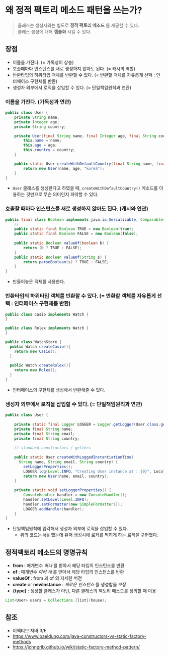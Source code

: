 # 왜 정적 팩토리 메소드 패턴을 쓰는가?
> 클래스는 생성자와는 별도로 __정적 팩토리 메소드__ 를 제공할 수 있다.   
> 클래스 생성에 대해 __캡슐화__ 시킬 수 있다.

## 장점
* 이름을 가진다. (= 가독성이 상승)
* 호출때마다 인스턴스를 새로 생성하지 않아도 된다. (= 캐시의 역할)
* 반환타입의 하위타입 객체를 반환할 수 있다. (= 반환할 객체를 자유롭게 선택 : 인터페이스 구현체를 반환)
* 생성자 외부에서 로직을 삽입할 수 있다. (= 단일책임원칙과 연관)

### 이름을 가진다. (가독성과 연관)
```java
public class User {
    private String name;
    private Integer age;
    private String country;

    private User(final String name, final Integer age, final String country) {
        this.name = name;
        this.age = age;
        this.country = country;
    }

    public static User createWithDefaultCountry(final String name, final Integer age){
        return new User(name, age, "korea");
    }
}
```
* `User` 클래스를 생성한다고 하였을 때, `createWithDefaultCountry()` 메소드를 이용하는 것만으로 무슨 의미인지 파악할 수 있다.

### 호출할 때마다 인스턴스를 새로 생성하지 않아도 된다. (캐시와 연관)
```java
public final class Boolean implements java.io.Serializable, Comparable<Boolean>{
    // 
    public static final Boolean TRUE = new Boolean(true);
    public static final Boolean FALSE = new Boolean(false);
    
    public static Boolean valueOf(boolean b) {
        return (b ? TRUE : FALSE);
    }
    public static Boolean valueOf(String s) {
        return parseBoolean(s) ? TRUE : FALSE;
    }
}
```
* 만들어놓은 객체를 사용한다.

### 반환타입의 하위타입 객체를 반환할 수 있다. (= 반환할 객체를 자유롭게 선택 : 인터페이스 구현체를 반환)
```java
public class Casio implements Watch {
}

public class Rolex implements Watch {
}

public class WatchStore {
  public Watch createCasio(){
    return new Casio();
  }
  
  public Watch createRolex(){
    return new Rolex();
  }
}
```
* 인터페이스의 구현체를 생성해서 반환해줄 수 있다.

### 생성자 외부에서 로직을 삽입할 수 있다. (= 단일책임원칙과 연관)
```java
public class User {
     
    private static final Logger LOGGER = Logger.getLogger(User.class.getName());
    private final String name;
    private final String email;
    private final String country;
     
    // standard constructors / getters
     
    public static User createWithLoggedInstantiationTime(
      String name, String email, String country) {
        setLoggerProperties();
        LOGGER.log(Level.INFO, "Creating User instance at : {0}", LocalTime.now());
        return new User(name, email, country);
    }
     
    private static void setLoggerProperties() {
        ConsoleHandler handler = new ConsoleHandler();
        handler.setLevel(Level.INFO);
        handler.setFormatter(new SimpleFormatter());
        LOGGER.addHandler(handler);
    }
}
```
* 단일책임원칙에 입각해서 생성자 외부에 로직을 삽입할 수 있다.
  * 위의 코드는 `복붙` 했는데 유저 생성시에 로커를 찍히게 하는 로직을 구현했다.

## 정적팩토리 메소드의 명명규칙
* __from__ : 매개변수 _하나_ 를 받아서 해당 타입의 인스턴스를 반환
* __of__ : 매개변수 _여러 개_ 를 받아서 해당 타입의 인스턴스를 반환
* __valueOf__ : from 과 of 의 자세한 버전
* __create__ or __newInstance__ : _새로운 인스턴스_ 를 생성함을 보장
* __{type}__ : 생성할 클래스가 아닌, 다른 클래스의 팩토리 메소드를 정의할 때 이용
```java
List<User> users = Collections.{list}(house);
```

## 참조
* 이펙티브 자바 3/E
* https://www.baeldung.com/java-constructors-vs-static-factory-methods
* https://johngrib.github.io/wiki/static-factory-method-pattern/
